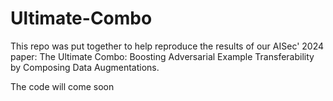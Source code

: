 # Ultimate-Combo

This repo was put together to help reproduce the results of our AISec' 2024 paper: The Ultimate Combo: Boosting Adversarial Example Transferability by Composing Data Augmentations.

The code will come soon
